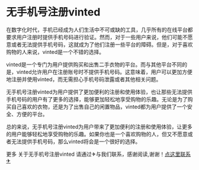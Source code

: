 # 无手机号注册vinted

在数字化时代，手机已经成为人们生活中不可或缺的工具，几乎所有的在线平台都要求用户注册时提供手机号码进行验证。然而，对于一些用户来说，他们可能不愿意或者无法提供手机号码，这就成为了他们注册一些平台的障碍。但是，对于喜欢购物的人来说，vinted是一个不错的选择。

vinted是一个专门为用户提供购买和出售二手衣物的平台。而与其他平台不同的是，vinted允许用户在注册账号时不提供手机号码。这意味着，用户可以更加方便地注册并使用vinted，而无需担心手机号码泄露或者其他相关问题。

无手机号注册vinted为用户提供了更加便利的注册和使用体验，也让那些无法提供手机号码的用户有了更多的选择，能够更加轻松地享受购物的乐趣。无论是为了购买自己喜欢的衣物，还是为了出售自己的闲置物品，vinted都为用户提供了一个安全、方便的平台。

总的来说，无手机号注册vinted为用户带来了更加便利的注册和使用体验，让更多的用户能够轻松地享受购物的乐趣。如果你也是一个喜欢购物的人，但又不愿意或者无法提供手机号码，那么vinted将会是一个很好的选择。

更多 关于无手机号注册vinted 请通过✈与我们联系，感谢阅读,谢谢！[点这里联系✈](https://sms.k02.cc)